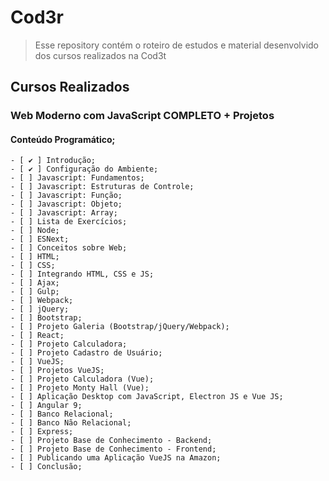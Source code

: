#  Cod3r
> Esse repository contém o roteiro de estudos e material desenvolvido dos cursos realizados na Cod3t

## Cursos Realizados
### Web Moderno com JavaScript COMPLETO + Projetos
#### Conteúdo Programático;
    - [ ✔ ] Introdução;
    - [ ✔ ] Configuração do Ambiente;
    - [ ] Javascript: Fundamentos;
    - [ ] Javascript: Estruturas de Controle;
    - [ ] Javascript: Função;
    - [ ] Javascript: Objeto;
    - [ ] Javascript: Array;
    - [ ] Lista de Exercícios;
    - [ ] Node;
    - [ ] ESNext;
    - [ ] Conceitos sobre Web;
    - [ ] HTML;
    - [ ] CSS;
    - [ ] Integrando HTML, CSS e JS;
    - [ ] Ajax;
    - [ ] Gulp;
    - [ ] Webpack;
    - [ ] jQuery;
    - [ ] Bootstrap;
    - [ ] Projeto Galeria (Bootstrap/jQuery/Webpack);
    - [ ] React;
    - [ ] Projeto Calculadora;
    - [ ] Projeto Cadastro de Usuário;
    - [ ] VueJS;
    - [ ] Projetos VueJS;
    - [ ] Projeto Calculadora (Vue);
    - [ ] Projeto Monty Hall (Vue);
    - [ ] Aplicação Desktop com JavaScript, Electron JS e Vue JS;
    - [ ] Angular 9;
    - [ ] Banco Relacional;
    - [ ] Banco Não Relacional;
    - [ ] Express;
    - [ ] Projeto Base de Conhecimento - Backend;
    - [ ] Projeto Base de Conhecimento - Frontend;
    - [ ] Publicando uma Aplicação VueJS na Amazon;
    - [ ] Conclusão;